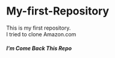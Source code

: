 # My-first-Repository
This is my first repository. 
<br>
I tried to clone Amazon.com
<br>
<h5>I'm Come Back This Repo</h5>